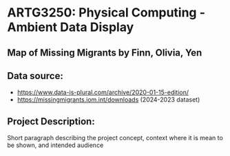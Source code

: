 # ARTG3250: Physical Computing - Ambient Data Display

## Map of Missing Migrants **by Finn, Olivia, Yen**

## Data source:

- https://www.data-is-plural.com/archive/2020-01-15-edition/
- https://missingmigrants.iom.int/downloads (2024-2023 dataset)

## Project Description:

Short paragraph describing the project concept, context where it is mean to be shown, and intended audience
